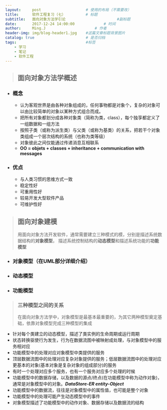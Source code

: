 ```yaml
---
layout:     post                    # 使用的布局（不需要改）
title:      软件工程复习（七）         # 标题
subtitle:   面向对象方法学引论                       #副标题
date:       2017-12-24 14:00:00             # 时间
author:     Ming.J                      # 作者
header-img: img/blog-header1.jpg    #这篇文章标题背景图片
catalog: true                       # 是否归档
tags:                               #标签
    - 学习
    - 笔记
    - 软件工程
---
```


> ## 面向对象方法学概述

- ### 概念
  - 认为客观世界是由各种对象组成的，任何事物都是对象个，复杂的对象可以由比较简单的对象以某种方式组合而成。
  - 把所有对象都划分成各种对象类（简称为类，class），每个独享都定义了一组数据和一组方法
  - 按照子类（或称为派生类）与父类（或称为基类）的关系，把若干个对象类组成一个层次结构的系统（也称为类等级）
  - 对象彼此之间仅能通过传递消息互相联系
  - **OO = objets + classes + inheritance + communication with messages**
- ### 优点
  - 与人类习惯的思维方式一致
  - 稳定性好
  - 可重用性好
  - 较易开发大型软件产品
  - 可维护性好

> ## 面向对象建模
> 用面向对象方法开发软件，通常需要建立三种模式的模，分别是描述系统数据结构的**对象模型**，
> 描述系统控制结构的**动态模型**和描述系统功能的**功能模型**

- ### 对象模型（在UML部分详细介绍）
- ### 动态模型
- ### 功能模型


> ### 三种模型之间的关系
> 在面向对象方法学中，对象模型是最基本最重要的，为其它两种模型奠定基础，依靠对象模型完成三种模型的集成

* 针对每个类建立的动态模型，描述了类实例的生命周期或运行周期
* 状态转换驱使行为发生，行为在数据流图中被映射成处理，与对象模型中的服务相对应
* 功能模型中的处理对应对象模型中类提供的服务
* 顶层数据流图中的处理对应复杂对象提供的服务；低层数据流图中的处理对应更基本的对象(基本对象是复杂对象的组成部分)的服务
* 有时一个处理对应多个服务，也有一个服务对应多个处理的时候
* 功能模型中的数据存储，以及数据的源点/终点(在功能模型中称为动作对象)，通常是对象模型中的对象。***DataStore-ER entity-Object***
* 功能模型中的数据流，往往是对象模型中的属性值，也可能是整个对象
* 功能模型中的处理可能产生动态模型中的事件
* 对象模型描述了功能模型中的动作对象、数据存储以及数据流的结构
